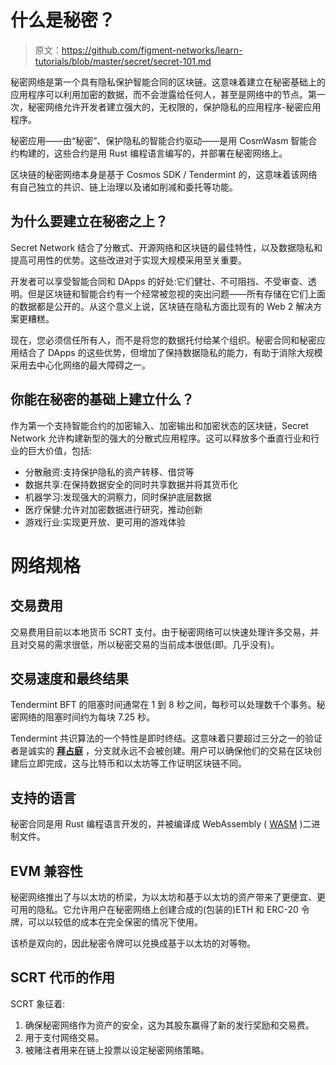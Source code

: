 # 什么是秘密？

> 原文：<https://github.com/figment-networks/learn-tutorials/blob/master/secret/secret-101.md>

秘密网络是第一个具有隐私保护智能合同的区块链。这意味着建立在秘密基础上的应用程序可以利用加密的数据，而不会泄露给任何人，甚至是网络中的节点。第一次，秘密网络允许开发者建立强大的，无权限的，保护隐私的应用程序-秘密应用程序。

秘密应用——由“秘密”、保护隐私的智能合约驱动——是用 CosmWasm 智能合约构建的，这些合约是用 Rust 编程语言编写的，并部署在秘密网络上。

区块链的秘密网络本身是基于 Cosmos SDK / Tendermint 的，这意味着该网络有自己独立的共识、链上治理以及诸如削减和委托等功能。

## 为什么要建立在秘密之上？

Secret Network 结合了分散式、开源网络和区块链的最佳特性，以及数据隐私和提高可用性的优势。这些改进对于实现大规模采用至关重要。

开发者可以享受智能合同和 DApps 的好处:它们健壮、不可阻挡、不受审查、透明。但是区块链和智能合约有一个经常被忽视的突出问题——所有存储在它们上面的数据都是公开的。从这个意义上说，区块链在隐私方面比现有的 Web 2 解决方案更糟糕。

现在，您必须信任所有人，而不是将您的数据托付给某个组织。秘密合同和秘密应用结合了 DApps 的这些优势，但增加了保持数据隐私的能力，有助于消除大规模采用去中心化网络的最大障碍之一。

## 你能在秘密的基础上建立什么？

作为第一个支持智能合约的加密输入、加密输出和加密状态的区块链，Secret Network 允许构建新型的强大的分散式应用程序。这可以释放多个垂直行业和行业的巨大价值，包括:

*   分散融资:支持保护隐私的资产转移、借贷等
*   数据共享:在保持数据安全的同时共享数据并将其货币化
*   机器学习:发现强大的洞察力，同时保护底层数据
*   医疗保健:允许对加密数据进行研究，推动创新
*   游戏行业:实现更开放、更可用的游戏体验

# 网络规格

## 交易费用

交易费用目前以本地货币 SCRT 支付。由于秘密网络可以快速处理许多交易，并且对交易的需求很低，所以秘密交易的当前成本很低(即。几乎没有)。

## 交易速度和最终结果

Tendermint BFT 的阻塞时间通常在 1 到 8 秒之间，每秒可以处理数千个事务。秘密网络的阻塞时间约为每块 7.25 秒。

Tendermint 共识算法的一个特性是即时终结。这意味着只要超过三分之一的验证者是诚实的 [**拜占庭**](https://en.wikipedia.org/wiki/Byzantine_fault) ，分支就永远不会被创建。用户可以确保他们的交易在区块创建后立即完成，这与比特币和以太坊等工作证明区块链不同。

## 支持的语言

秘密合同是用 Rust 编程语言开发的，并被编译成 WebAssembly ( [WASM](https://rustwasm.github.io/docs/book/) )二进制文件。

## EVM 兼容性

秘密网络推出了与以太坊的桥梁，为以太坊和基于以太坊的资产带来了更便宜、更可用的隐私。它允许用户在秘密网络上创建合成的(包装的)ETH 和 ERC-20 令牌，可以以较低的成本在完全保密的情况下使用。

该桥是双向的，因此秘密令牌可以兑换成基于以太坊的对等物。

## SCRT 代币的作用

SCRT 象征着:

1.  确保秘密网络作为资产的安全，这为其股东赢得了新的发行奖励和交易费。
2.  用于支付网络交易。
3.  被赌注者用来在链上投票以设定秘密网络策略。